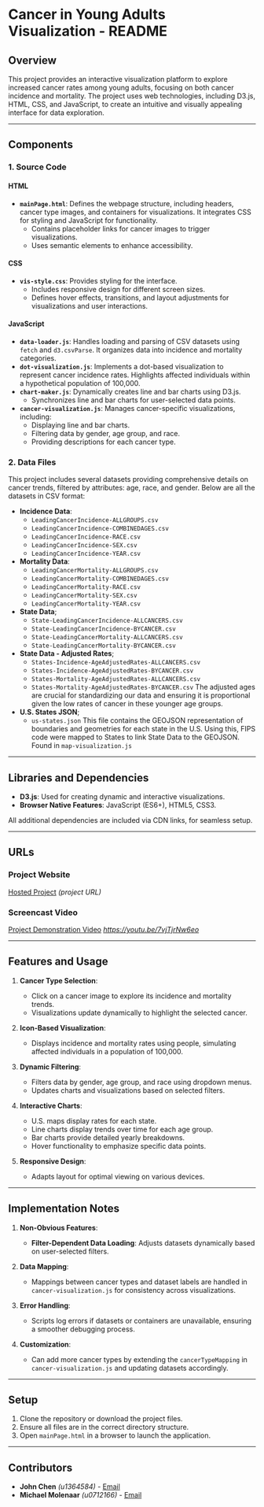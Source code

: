 # Cancer in Young Adults Visualization - README

## Overview
This project provides an interactive visualization platform to explore increased cancer rates among young adults, focusing on both cancer incidence and mortality. The project uses web technologies, including D3.js, HTML, CSS, and JavaScript, to create an intuitive and visually appealing interface for data exploration.

---

## Components
### 1. **Source Code**
#### **HTML**
- **`mainPage.html`**: Defines the webpage structure, including headers, cancer type images, and containers for visualizations. It integrates CSS for styling and JavaScript for functionality.
    - Contains placeholder links for cancer images to trigger visualizations.
    - Uses semantic elements to enhance accessibility.

#### **CSS**
- **`vis-style.css`**: Provides styling for the interface.
    - Includes responsive design for different screen sizes.
    - Defines hover effects, transitions, and layout adjustments for visualizations and user interactions.

#### **JavaScript**
- **`data-loader.js`**: Handles loading and parsing of CSV datasets using `fetch` and `d3.csvParse`. It organizes data into incidence and mortality categories.
- **`dot-visualization.js`**: Implements a dot-based visualization to represent cancer incidence rates. Highlights affected individuals within a hypothetical population of 100,000.
- **`chart-maker.js`**: Dynamically creates line and bar charts using D3.js.
    - Synchronizes line and bar charts for user-selected data points.
- **`cancer-visualization.js`**: Manages cancer-specific visualizations, including:
    - Displaying line and bar charts.
    - Filtering data by gender, age group, and race.
    - Providing descriptions for each cancer type.

### 2. **Data Files**
This project includes several datasets providing comprehensive details on cancer trends, filtered by attributes: age, race, and gender.
Below are all the datasets in CSV format:
- **Incidence Data**:
    - `LeadingCancerIncidence-ALLGROUPS.csv`
    - `LeadingCancerIncidence-COMBINEDAGES.csv`
    - `LeadingCancerIncidence-RACE.csv`
    - `LeadingCancerIncidence-SEX.csv`
    - `LeadingCancerIncidence-YEAR.csv`
- **Mortality Data**:
    - `LeadingCancerMortality-ALLGROUPS.csv`
    - `LeadingCancerMortality-COMBINEDAGES.csv`
    - `LeadingCancerMortality-RACE.csv`
    - `LeadingCancerMortality-SEX.csv`
    - `LeadingCancerMortality-YEAR.csv`
- **State Data**;
    - `State-LeadingCancerIncidence-ALLCANCERS.csv`
    - `State-LeadingCancerIncidence-BYCANCER.csv`
    - `State-LeadingCancerMortality-ALLCANCERS.csv`
    - `State-LeadingCancerMortality-BYCANCER.csv`
- **State Data - Adjusted Rates**;
    - `States-Incidence-AgeAdjustedRates-ALLCANCERS.csv`
    - `States-Incidence-AgeAdjustedRates-BYCANCER.csv`
    - `States-Mortality-AgeAdjustedRates-ALLCANCERS.csv`
    - `States-Mortality-AgeAdjustedRates-BYCANCER.csv`
    The adjusted ages are crucial for standardizing our data and ensuring it is proportional given the low rates of cancer in these younger age groups.
- **U.S. States JSON**;
    - `us-states.json`
    This file contains the GEOJSON representation of boundaries and geometries for each state in the U.S.
    Using this, FIPS code were mapped to States to link State Data to the GEOJSON. Found in `map-visualization.js`

---

## Libraries and Dependencies
- **D3.js**: Used for creating dynamic and interactive visualizations.
- **Browser Native Features**: JavaScript (ES6+), HTML5, CSS3.

All additional dependencies are included via CDN links, for seamless setup.

---

## URLs
### Project Website
[Hosted Project](#) *(project URL)*

### Screencast Video
[Project Demonstration Video](#) *https://youtu.be/7vjTjrNw6eo*

---

## Features and Usage
1. **Cancer Type Selection**:
   - Click on a cancer image to explore its incidence and mortality trends.
   - Visualizations update dynamically to highlight the selected cancer.

2. **Icon-Based Visualization**:
   - Displays incidence and mortality rates using people, simulating affected individuals in a population of 100,000.

3. **Dynamic Filtering**:
   - Filters data by gender, age group, and race using dropdown menus.
   - Updates charts and visualizations based on selected filters.

4. **Interactive Charts**:
   - U.S. maps display rates for each state.
   - Line charts display trends over time for each age group.
   - Bar charts provide detailed yearly breakdowns.
   - Hover functionality to emphasize specific data points.

5. **Responsive Design**:
   - Adapts layout for optimal viewing on various devices.

---

## Implementation Notes
1. **Non-Obvious Features**:
   - **Filter-Dependent Data Loading**: Adjusts datasets dynamically based on user-selected filters.

2. **Data Mapping**:
   - Mappings between cancer types and dataset labels are handled in `cancer-visualization.js` for consistency across visualizations.

3. **Error Handling**:
   - Scripts log errors if datasets or containers are unavailable, ensuring a smoother debugging process.

4. **Customization**:
   - Can add more cancer types by extending the `cancerTypeMapping` in `cancer-visualization.js` and updating datasets accordingly.

---

## Setup
1. Clone the repository or download the project files.
2. Ensure all files are in the correct directory structure.
3. Open `mainPage.html` in a browser to launch the application.

---

## Contributors
- **John Chen** *(u1364584)* - [Email](mailto:u1364584@utah.edu)
- **Michael Molenaar** *(u0712166)* - [Email](mailto:u0712166@utah.edu)